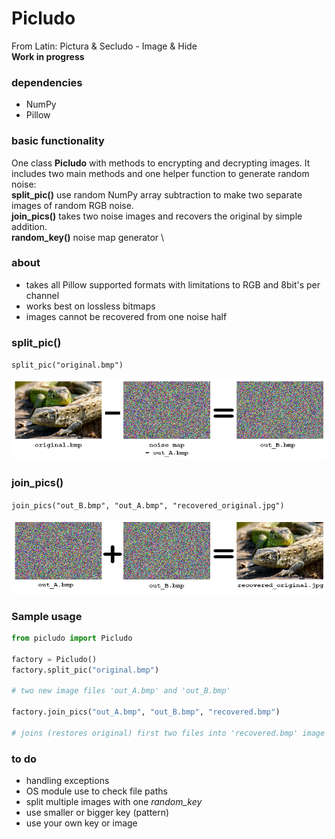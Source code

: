 # Picludo
From Latin: Pictura & Secludo - Image & Hide \
**Work in progress**
### dependencies
- NumPy
- Pillow
### basic functionality 
One class **Picludo** with methods to encrypting and decrypting images. It includes two main methods and one helper function to generate random noise: \
**split_pic()** use random NumPy array subtraction to make two separate images of random RGB noise. \
**join_pics()** takes two noise images and recovers the original by simple addition. \
**random_key()** noise map generator \

### about
- takes all Pillow supported formats with limitations to RGB and 8bit's per channel
- works best on lossless bitmaps
- images cannot be recovered from one noise half 

### split_pic()
`split_pic("original.bmp")`

![split_pic.bmp](/img/split_pic.bmp)

### join_pics()
`join_pics("out_B.bmp", "out_A.bmp", "recovered_original.jpg")`

![join_pics.bmp](/img/join_pics.bmp)

### Sample usage
```python
from picludo import Picludo

factory = Picludo()
factory.split_pic("original.bmp")

# two new image files 'out_A.bmp' and 'out_B.bmp'

factory.join_pics("out_A.bmp", "out_B.bmp", "recovered.bmp")

# joins (restores original) first two files into 'recovered.bmp' image
```

### to do
- handling exceptions 
- OS module use to check file paths
- split multiple images with one *random_key*
- use smaller or bigger key (pattern)
- use your own key or image 
